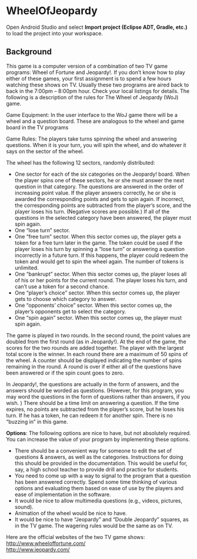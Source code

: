 # WheelOfJeopardy

Open Android Studio and select **Import project (Eclipse ADT, Gradle, etc.)** to load the project into your workspace.

## Background

This game is a computer version of a combination of two TV game programs: Wheel of
Fortune and Jeopardy!. If you don’t know how to play either of these games, your first
assignment is to spend a few hours watching these shows on TV. Usually these two
programs are aired back to back in the 7:00pm – 8:00pm hour. Check your local listings
for details. The following is a description of the rules for The Wheel of Jeopardy (WoJ)
game.

Game Equipment: In the user interface to the WoJ game there will be a wheel and a
question board. These are analogous to the wheel and game board in the TV programs

Game Rules: The players take turns spinning the wheel and answering questions. When
it is your turn, you will spin the wheel, and do whatever it says on the sector of the wheel.

The wheel has the following 12 sectors, randomly distributed:

* One sector for each of the six categories on the Jeopardy! board. When the player
spins one of these sectors, he or she must answer the next question in that category.
The questions are answered in the order of increasing point value. If the player
answers correctly, he or she is awarded the corresponding points and gets to spin
again. If incorrect, the corresponding points are subtracted from the player’s score,
and the player loses his turn. (Negative scores are possible.) If all of the questions in
the selected category have been answered, the player must spin again.
* One “lose turn” sector.
* One “free turn” sector. When this sector comes up, the player gets a token for a free
turn later in the game. The token could be used if the player loses his turn by
spinning a “lose turn” or answering a question incorrectly in a future turn. If this
happens, the player could redeem the token and would get to spin the wheel again.
The number of tokens is unlimited.
* One “bankrupt” sector. When this sector comes up, the player loses all of his or her
points for the current round. The player loses his turn, and can’t use a token for a
second chance.
* One “player’s choice” sector. When this sector comes up, the player gets to choose
which category to answer.
* One “opponents’ choice” sector. When this sector comes up, the player’s opponents
get to select the category.
* One “spin again” sector. When this sector comes up, the player must spin again.

The game is played in two rounds. In the second round, the point values are doubled
from the first round (as in Jeopardy!). At the end of the game, the scores for the two
rounds are added together. The player with the largest total score is the winner. In each
round there are a maximum of 50 spins of the wheel. A counter should be displayed
indicating the number of spins remaining in the round. A round is over if either all of the
questions have been answered or if the spin count goes to zero.

In Jeopardy!, the questions are actually in the form of answers, and the answers should be
worded as questions. (However, for this program, you may word the questions in the
form of questions rather than answers, if you wish. ) There should be a time limit on
answering a question. If the time expires, no points are subtracted from the player’s
score, but he loses his turn. If he has a token, he can redeem it for another spin. There is
no “buzzing in” in this game.

**Options**: The following options are nice to have, but not absolutely required. You can
increase the value of your program by implementing these options.

* There should be a convenient way for someone to edit the set of questions & answers,
as well as the categories. Instructions for doing this should be provided in the
documentation. This would be useful for, say, a high school teacher to provide drill
and practice for students.
* You need to come up with a way to signal to the program that a question has been
answered correctly. Spend some time thinking of various options and evaluating
them based on ease of use by the players and ease of implementation in the software.
* It would be nice to allow multimedia questions (e.g., videos, pictures, sound).
* Animation of the wheel would be nice to have.
* It would be nice to have “Jeopardy” and “Double Jeopardy” squares, as in the TV
game. The wagering rules would be the same as on TV.

Here are the official websites of the two TV game shows:  
http://www.wheeloffortune.com/  
http://www.jeopardy.com/
